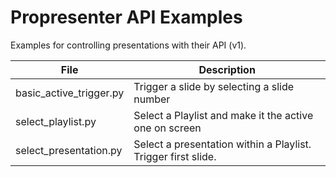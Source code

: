 # Propresenter API Examples

Examples for controlling presentations with their API (v1).

| File | Description | 
|----------|----------|
| basic_active_trigger.py   | Trigger a slide by selecting a slide number                      | 
| select_playlist.py        | Select a Playlist and make it the active one on screen           | 
| select_presentation.py    | Select a presentation within a Playlist.  Trigger first slide.   | 
